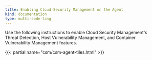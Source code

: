 ```yaml
---
title: Enabling Cloud Security Management on the Agent
kind: documentation
type: multi-code-lang
---
```


Use the following instructions to enable Cloud Security Management's Threat Detection, Host Vulnerability Management, and Container Vulnerability Management features.

{{< partial name="csm/csm-agent-tiles.html" >}}